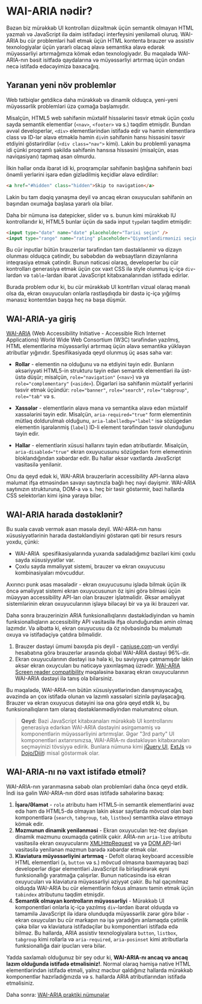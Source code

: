 # WAI-ARIA nədir?

Bəzən biz mürəkkəb UI kontrolları düzəltmək üçün semantik olmayan HTML yazmalı və JavaScript ilə daim istifadəçi interfeysini yeniləməli oluruq. WAI-ARIA bu cür problemləri həll etmək üçün HTML kontentə brauzer və assistiv texnologiyalar üçün yararlı olacaq əlavə semantika əlavə edərək müyəssərliyi artırmağımıza kömək edən texnologiyadır. Bu məqalədə WAI-ARIA-nın bəsit isitfadə qaydalarına və müyəssərliyi artırmaq üçün ondan necə istifadə edəcəyimizə baxacağıq.

## Yaranan yeni növ problemlər

Web tətbiqlər getdikcə daha mürəkkəb və dinamik olduqca, yeni-yeni müyəssərlik problemləri üzə çıxmağa başlamışdır.

Misalçün, HTML5 web səhifənin müxtəlif hissələrini təsvir etmək üçün çoxlu sayda semantik elementlər (`<nav>`, `<footer>` və s.) təqdim etmişdir. Bundan əvvəl developerlər, `<div>` elementlərindən istifadə edir və həmin elementlərə class və ID-lər əlavə etməklə həmin `div`in səhifənin hansı hissəsini təsvir etdiyini göstərirdilər (`<div class="nav">` kimi). Lakin bu problemli yanaşma idi çünki proqramlı şəkildə səhifənin hansısa hissəsini (misalçün, əsas naviqasiyanı) tapmaq asan olmurdu.

İlkin həllər onda ibarət idi ki, proqramçılar səhifənin başlığına səhifənin bəzi önəmli yerlərini işarə edən gizlədilmiş keçidlər əlavə edirdilər:

```html
<a href="#hidden" class="hidden">Skip to navigation</a>
```

Lakin bu tam dəqiq yanaşma deyil və ancaq ekran oxuyucuları səhifənin ən başından oxumağa başlasa yararlı ola bilər.

Daha bir nümunə isə datepicker, slider və s. bunun kimi mürəkkəb IU kontrollarıdır ki, HTML5 bunlar üçün də sadə input `type`ları təqdim etmişdir:

```html
<input type="date" name="date" placeholder="Tarixi seçin" />
<input type="range" name="rating" placeholder="Qiymətləndirmənizi seçin" />
```

Bu cür inputlar bütün brauzerlər tərəfindən tam dəstəklənmir və dizayn olunması olduqca çətindir, bu səbəbdən də websaytların dizaynlarına inteqrasiya etmək çətindir. Bunun nəticəsi olaraq, developerlər bu cür kontrolları generasiya etmək üçün çox vaxt CSS ilə style olunmuş iç-içə `div`-lərdən və `table`-lardan ibarət JavaScript kitabxanalarından istifadə edirlər.

Burada problem odur ki, bu cür mürəkkəb UI kontrlları vizual olaraq mənalı olsa da, ekran oxuyucuları onlarla rastlaşdıqda bir dəstə iç-içə yığılmış mənasız kontentdən başqa heç nə başa düşmür.

## WAI-ARIA-ya giriş

[WAI-ARIA](https://www.w3.org/TR/wai-aria-1.1/) (Web Accessibility Initiative - Accessible Rich Internet Applications) World Wide Web Consortium (W3C) tərəfindən yazılmış, HTML elementlərinə müyəssərliyi artırmaq üçün əlavə semantikə yükləyən atributlar yığınıdır. Spesifikasiyada qeyd olunmuş üç əsas sahə var:

- **Rollar** - elementin nə olduğunu və nə etdiyini təyin edir. Bunların əksəriyyəti HTML5-in strukturu təyin edən semantik elementləri ilə üst-üstə düşür; misalçün, `role="navigation"` (`<nav>`) və ya `role="complementary"` (`<aside>`). Digərləri isə səhifənin müxtəlif yerlərini təsvir etmək üçündür: `role="banner"`, `role="search"`, `role="tabgroup"`, `role="tab"` və s.

- **Xassələr** - elementlərin əlavə məna və semantika əlavə edən müxtəlif xassələrini təyin edir. Misalçün, `aria-required="true"` form elementinin mütləq doldurulmalı olduğunu, `aria-labelledby="label"` isə sözügedən elementin işarələnmiş (`label`) ID-li element tərəfindən təsvir olunduğunu təyin edir.

- **Hallar** - elementlərin xüsusi hallarını təyin edən atributlardır. Misalçün, `aria-disabled="true"` ekran oxuyucusunu sözügedən form elementinin bloklandığından xəbərdar edir. Bu hallar əksər vaxtlarda JavaScript vasitəsilə yenilənir.

Onu da qeyd edək ki, WAI-ARIA brauzerlərin accessibility API-larına əlavə məlumat ifşa etməsindən savayı saytınızla bağlı heç nəyi dəyişmir. WAI-ARIA saytınızın strukturuna, DOM-a və s. heç bir təsir göstərmir, bəzi hallarda CSS selektorları kimi işinə yaraya bilər.

## WAI-ARIA harada dəstəklənir?

Bu suala cavab vermək asan məsələ deyil. WAI-ARIA-nın hansı xüsusiyyətlərinin harada dəstəkləndiyini göstərən qəti bir resurs resurs yoxdu, çünki:

- WAI-ARIA  spesifikasiyalarında yuxarıda sadaladığımız bəziləri kimi çoxlu sayda xüsusiyyətlər var.
- Çoxlu sayda mməliyyat sistemi, brauzer və ekran oxuyucusu kombinasiyaları mövcuddur.

Axırıncı punk əsas məsələdir - ekran oxuyucusunu işlədə bilmək üçün ilk öncə əməliyyat sistemi ekran oxuyucusunun öz işini görə bilməsi üçün müəyyən accessibility API-ları olan brauzer işlətməlidir. Əksər əməliyyat sistemlərinin ekran oxuyucularının işləyə biləcəyi bir və ya iki brauzeri var.

Daha sonra brauzerinizin ARIA funksionallıqlarını dəstəklədiyindən və həmin funksionallıqların accessibility API vasitəsilə ifşa olunduğundan əmin olmaq lazımdır. Və əlbəttə ki, ekran oxuyucusu da öz növbəsində bu məlumatı oxuya və istifadəçiyə çatdıra bilməlidir.

1. Brauzer dəstəyi ümumi baxışda pis deyil - [caniuse.com](https://caniuse.com/#feat=wai-aria)-un verdiyi hesabatına görə brauzerlər arasında qlobal WAI-ARIA dəstəyi 96%-dir.
2. Ekran oxuyucularının dəstəyi isə hələ ki, bu səviyyəyə çatmamışdır lakin əksər ekran oxuycuları bu nəticəyə yaxınlaşmaq üzrədir. [WAI-ARIA Screen reader compatibility](https://www.powermapper.com/tests/screen-readers/aria/) məqaləsinə baxaraq ekran oxuyucularının WAI-ARIA dəstəyi ilə tanış ola bilərsiniz.

Bu məqalədə, WAI-ARIA-nın bütün xüsusiyyətlərindən danışmayacağıq, əvəzində ən çox istifadə olunan və lazımlı xassələri sizinlə paylaşacağıq. Brauzer və ekran oxuyucus dətəyini isə ona görə qeyd etdik ki, bu funksionallıqların tam olaraq dəstəklənmədiyindən məlumatınız olsun.

> **Qeyd:** Bəzi JavaScript kitabxanaları mürəkkəb UI kontrollarını generasiya edərkən WAI-ARIA dəstəyini əsirgəməmiş və komponentlərin müyəssərliyini artırmışlar. Əgər "3rd party" UI komponentləri axtarırsınızsa, WAI-ARIA-nı dəstəkləyən kitabxanaları seçməyinizi tövsiyyə edirik. Bunlara nümunə kimi [jQuery UI](https://jqueryui.com/about/#deep-accessibility-support), [ExtJs](https://www.sencha.com/products/extjs/) və [Dojo/Dijit](https://dojotoolkit.org/reference-guide/1.10/dijit/a11y/statement.html)i misal göstərmək olar.

## WAI-ARIA-nı nə vaxt istifadə etməli?

WAI-ARIA-nın yaranmasına səbəb olan problemləri daha öncə qeyd etdik. İndi isə gəlin WAI-ARIA-nın dörd əsas istifadə sahələrinə baxaq:

1. **İşarə/Əlamət** - `role` atributu həm HTML5-in semantik elementlərini əvəz edə həm də HTML5-də olmayan lakin əksər saytlarda mövcud olan bəzi komponentlərə (`search`, `tabgroup`, `tab`, `listbox`) semantika əlavə etməyə kömək edir.
2. **Məzmunun dinamik yenilənməsi** - Ekran oxuyucuları tez-tez dəyişən dinamik məzmunu oxumaqda çətinlik çəkir. ARIA-nın `aria-live` atributu vasitəsilə ekran oxuyucularını [XMLHttpRequest](https://developer.mozilla.org/en-US/docs/Web/API/XMLHttpRequest) və ya [DOM API](https://developer.mozilla.org/en-US/docs/Web/API/Document_Object_Model)-ləri vasitəsilə yenilənən məzmun barədə xəbərdar etmək olar.
3. **Klaviatura müyəssərliyini artırmaq** - Defolt olaraq keyboard accessible HTML elementləri (`a`, `button` və s.) mövcud olmasına baxmayaraq bəzi developerlər digər elementləri JavaScript ilə birləşdirərək eyni funksionallığı yaratmağa çalışırlar. Bunun nəticəsində isə ekran oxuyucuları və klaviatura müyəssərliyi əziyyət çəkir. Bu hal qaçınılmaz olduqda WAI-ARIA bu cür elementlərin fokus almasını təmin etmək üçün `tabindex` atributunu təqdim etmişdir.
4. **Semantik olmayan kontrolların müyəssərliyi** - Mürəkkəb UI komponentləri onlarla iç-içə yazılmış `div`-lərdən ibarət olduqda və tamamilə JavaScript ilə idarə olunduqda müyəssərlik zərər görə bilər - ekran oxuycuları bu cür markapın nə işə yaradığını anlamaqda çətinlik çəkə bilər və klaviatura istifadəçilər bu komponentləri istifadə edə bilməz. Bu hallarda, ARIA assistiv texnologiyalara `button`, `listbox`, `tabgroup` kimi rollarla və `aria-required`, `aria-posinset` kimi atributlarla funksionallığa dair ipucları verə bilər.

Yadda saxlamalı olduğunuz bir şey odur ki, **WAI-ARIA-nı ancaq və ancaq lazım olduğunda istifadə etməlisiniz!**. Normal olaraq həmişə native HTML elementlərindən istifadə etməli, yalnız məcbur qaldığınız hallarda mürəkkəb komponentlər hazırladığınızda və s. hallarda ARIA atributlarından istifadə etməlisiniz.

Daha sonra: [WAI-ARIA praktiki nümunələr](wai-aria-esaslari/wai-aria-numuneler.md)
